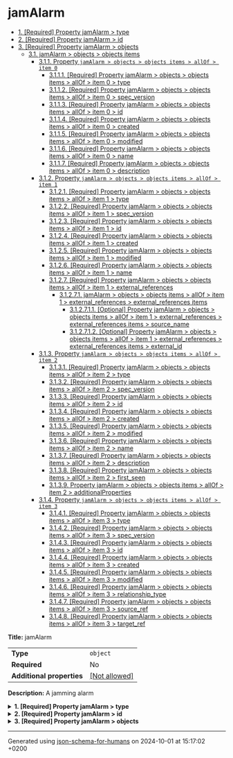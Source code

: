 # jamAlarm

- [1. [Required] Property jamAlarm > type](#type)
- [2. [Required] Property jamAlarm > id](#id)
- [3. [Required] Property jamAlarm > objects](#objects)
  - [3.1. jamAlarm > objects > objects items](#autogenerated_heading_2)
    - [3.1.1. Property `jamAlarm > objects > objects items > allOf > item 0`](#objects_items_allOf_i0)
      - [3.1.1.1. [Required] Property jamAlarm > objects > objects items > allOf > item 0 > type](#objects_items_allOf_i0_type)
      - [3.1.1.2. [Required] Property jamAlarm > objects > objects items > allOf > item 0 > spec_version](#objects_items_allOf_i0_spec_version)
      - [3.1.1.3. [Required] Property jamAlarm > objects > objects items > allOf > item 0 > id](#objects_items_allOf_i0_id)
      - [3.1.1.4. [Required] Property jamAlarm > objects > objects items > allOf > item 0 > created](#objects_items_allOf_i0_created)
      - [3.1.1.5. [Required] Property jamAlarm > objects > objects items > allOf > item 0 > modified](#objects_items_allOf_i0_modified)
      - [3.1.1.6. [Required] Property jamAlarm > objects > objects items > allOf > item 0 > name](#objects_items_allOf_i0_name)
      - [3.1.1.7. [Required] Property jamAlarm > objects > objects items > allOf > item 0 > description](#objects_items_allOf_i0_description)
    - [3.1.2. Property `jamAlarm > objects > objects items > allOf > item 1`](#objects_items_allOf_i1)
      - [3.1.2.1. [Required] Property jamAlarm > objects > objects items > allOf > item 1 > type](#objects_items_allOf_i1_type)
      - [3.1.2.2. [Required] Property jamAlarm > objects > objects items > allOf > item 1 > spec_version](#objects_items_allOf_i1_spec_version)
      - [3.1.2.3. [Required] Property jamAlarm > objects > objects items > allOf > item 1 > id](#objects_items_allOf_i1_id)
      - [3.1.2.4. [Required] Property jamAlarm > objects > objects items > allOf > item 1 > created](#objects_items_allOf_i1_created)
      - [3.1.2.5. [Required] Property jamAlarm > objects > objects items > allOf > item 1 > modified](#objects_items_allOf_i1_modified)
      - [3.1.2.6. [Required] Property jamAlarm > objects > objects items > allOf > item 1 > name](#objects_items_allOf_i1_name)
      - [3.1.2.7. [Required] Property jamAlarm > objects > objects items > allOf > item 1 > external_references](#objects_items_allOf_i1_external_references)
        - [3.1.2.7.1. jamAlarm > objects > objects items > allOf > item 1 > external_references > external_references items](#autogenerated_heading_3)
          - [3.1.2.7.1.1. [Optional] Property jamAlarm > objects > objects items > allOf > item 1 > external_references > external_references items > source_name](#objects_items_allOf_i1_external_references_items_source_name)
          - [3.1.2.7.1.2. [Optional] Property jamAlarm > objects > objects items > allOf > item 1 > external_references > external_references items > external_id](#objects_items_allOf_i1_external_references_items_external_id)
    - [3.1.3. Property `jamAlarm > objects > objects items > allOf > item 2`](#objects_items_allOf_i2)
      - [3.1.3.1. [Required] Property jamAlarm > objects > objects items > allOf > item 2 > type](#objects_items_allOf_i2_type)
      - [3.1.3.2. [Required] Property jamAlarm > objects > objects items > allOf > item 2 > spec_version](#objects_items_allOf_i2_spec_version)
      - [3.1.3.3. [Required] Property jamAlarm > objects > objects items > allOf > item 2 > id](#objects_items_allOf_i2_id)
      - [3.1.3.4. [Required] Property jamAlarm > objects > objects items > allOf > item 2 > created](#objects_items_allOf_i2_created)
      - [3.1.3.5. [Required] Property jamAlarm > objects > objects items > allOf > item 2 > modified](#objects_items_allOf_i2_modified)
      - [3.1.3.6. [Required] Property jamAlarm > objects > objects items > allOf > item 2 > name](#objects_items_allOf_i2_name)
      - [3.1.3.7. [Required] Property jamAlarm > objects > objects items > allOf > item 2 > description](#objects_items_allOf_i2_description)
      - [3.1.3.8. [Required] Property jamAlarm > objects > objects items > allOf > item 2 > first_seen](#objects_items_allOf_i2_first_seen)
      - [3.1.3.9. Property jamAlarm > objects > objects items > allOf > item 2 > additionalProperties](#objects_items_allOf_i2_additionalProperties)
    - [3.1.4. Property `jamAlarm > objects > objects items > allOf > item 3`](#objects_items_allOf_i3)
      - [3.1.4.1. [Required] Property jamAlarm > objects > objects items > allOf > item 3 > type](#objects_items_allOf_i3_type)
      - [3.1.4.2. [Required] Property jamAlarm > objects > objects items > allOf > item 3 > spec_version](#objects_items_allOf_i3_spec_version)
      - [3.1.4.3. [Required] Property jamAlarm > objects > objects items > allOf > item 3 > id](#objects_items_allOf_i3_id)
      - [3.1.4.4. [Required] Property jamAlarm > objects > objects items > allOf > item 3 > created](#objects_items_allOf_i3_created)
      - [3.1.4.5. [Required] Property jamAlarm > objects > objects items > allOf > item 3 > modified](#objects_items_allOf_i3_modified)
      - [3.1.4.6. [Required] Property jamAlarm > objects > objects items > allOf > item 3 > relationship_type](#objects_items_allOf_i3_relationship_type)
      - [3.1.4.7. [Required] Property jamAlarm > objects > objects items > allOf > item 3 > source_ref](#objects_items_allOf_i3_source_ref)
      - [3.1.4.8. [Required] Property jamAlarm > objects > objects items > allOf > item 3 > target_ref](#objects_items_allOf_i3_target_ref)

**Title:** jamAlarm

|                           |                                                         |
| ------------------------- | ------------------------------------------------------- |
| **Type**                  | `object`                                                |
| **Required**              | No                                                      |
| **Additional properties** | [[Not allowed]](# "Additional Properties not allowed.") |

**Description:** A jamming alarm

<details>
<summary>
<strong> <a name="type"></a>1. [Required] Property jamAlarm > type</strong>  

</summary>
<blockquote>

|              |          |
| ------------ | -------- |
| **Type**     | `string` |
| **Required** | Yes      |

**Description:** property extension from the request (coming from the STIX format)

</blockquote>
</details>

<details>
<summary>
<strong> <a name="id"></a>2. [Required] Property jamAlarm > id</strong>  

</summary>
<blockquote>

|              |          |
| ------------ | -------- |
| **Type**     | `string` |
| **Required** | Yes      |

| Restrictions                      |                                                                           |
| --------------------------------- | ------------------------------------------------------------------------- |
| **Must match regular expression** | ```^bundle--.*$``` [Test](https://regex101.com/?regex=%5Ebundle--.%2A%24) |

</blockquote>
</details>

<details>
<summary>
<strong> <a name="objects"></a>3. [Required] Property jamAlarm > objects</strong>  

</summary>
<blockquote>

|              |         |
| ------------ | ------- |
| **Type**     | `array` |
| **Required** | Yes     |

|                      | Array restrictions |
| -------------------- | ------------------ |
| **Min items**        | N/A                |
| **Max items**        | N/A                |
| **Items unicity**    | False              |
| **Additional items** | False              |
| **Tuple validation** | See below          |

| Each item of this array must be | Description |
| ------------------------------- | ----------- |
| [objects items](#objects_items) | -           |

### <a name="autogenerated_heading_2"></a>3.1. jamAlarm > objects > objects items

|                           |                                                                           |
| ------------------------- | ------------------------------------------------------------------------- |
| **Type**                  | `combining`                                                               |
| **Required**              | No                                                                        |
| **Additional properties** | [[Any type: allowed]](# "Additional Properties of any type are allowed.") |

<blockquote>

| All of(Requirement)               |
| --------------------------------- |
| [item 0](#objects_items_allOf_i0) |
| [item 1](#objects_items_allOf_i1) |
| [item 2](#objects_items_allOf_i2) |
| [item 3](#objects_items_allOf_i3) |

<blockquote>

#### <a name="objects_items_allOf_i0"></a>3.1.1. Property `jamAlarm > objects > objects items > allOf > item 0`

|                           |                                                         |
| ------------------------- | ------------------------------------------------------- |
| **Type**                  | `object`                                                |
| **Required**              | No                                                      |
| **Additional properties** | [[Not allowed]](# "Additional Properties not allowed.") |

<details>
<summary>
<strong> <a name="objects_items_allOf_i0_type"></a>3.1.1.1. [Required] Property jamAlarm > objects > objects items > allOf > item 0 > type</strong>  

</summary>
<blockquote>

|              |         |
| ------------ | ------- |
| **Type**     | `const` |
| **Required** | Yes     |

**Description:** property extension from the request (coming from the STIX format)

Specific value: `"identity"`

</blockquote>
</details>

<details>
<summary>
<strong> <a name="objects_items_allOf_i0_spec_version"></a>3.1.1.2. [Required] Property jamAlarm > objects > objects items > allOf > item 0 > spec_version</strong>  

</summary>
<blockquote>

|              |          |
| ------------ | -------- |
| **Type**     | `string` |
| **Required** | Yes      |

**Description:** version of the stix format

</blockquote>
</details>

<details>
<summary>
<strong> <a name="objects_items_allOf_i0_id"></a>3.1.1.3. [Required] Property jamAlarm > objects > objects items > allOf > item 0 > id</strong>  

</summary>
<blockquote>

|              |          |
| ------------ | -------- |
| **Type**     | `string` |
| **Required** | Yes      |

| Restrictions                      |                                                                               |
| --------------------------------- | ----------------------------------------------------------------------------- |
| **Must match regular expression** | ```^identity--.*$``` [Test](https://regex101.com/?regex=%5Eidentity--.%2A%24) |

</blockquote>
</details>

<details>
<summary>
<strong> <a name="objects_items_allOf_i0_created"></a>3.1.1.4. [Required] Property jamAlarm > objects > objects items > allOf > item 0 > created</strong>  

</summary>
<blockquote>

|              |             |
| ------------ | ----------- |
| **Type**     | `string`    |
| **Required** | Yes         |
| **Format**   | `date-time` |

**Description:** timestamp of the creation in ISO-8601 (UTC)

</blockquote>
</details>

<details>
<summary>
<strong> <a name="objects_items_allOf_i0_modified"></a>3.1.1.5. [Required] Property jamAlarm > objects > objects items > allOf > item 0 > modified</strong>  

</summary>
<blockquote>

|              |             |
| ------------ | ----------- |
| **Type**     | `string`    |
| **Required** | Yes         |
| **Format**   | `date-time` |

**Description:** timestamp of the modification in ISO-8601 (UTC)

</blockquote>
</details>

<details>
<summary>
<strong> <a name="objects_items_allOf_i0_name"></a>3.1.1.6. [Required] Property jamAlarm > objects > objects items > allOf > item 0 > name</strong>  

</summary>
<blockquote>

|              |         |
| ------------ | ------- |
| **Type**     | `const` |
| **Required** | Yes     |

Specific value: `"Audit Box SELFY Solution"`

</blockquote>
</details>

<details>
<summary>
<strong> <a name="objects_items_allOf_i0_description"></a>3.1.1.7. [Required] Property jamAlarm > objects > objects items > allOf > item 0 > description</strong>  

</summary>
<blockquote>

|              |          |
| ------------ | -------- |
| **Type**     | `string` |
| **Required** | Yes      |

</blockquote>
</details>

</blockquote>
<blockquote>

#### <a name="objects_items_allOf_i1"></a>3.1.2. Property `jamAlarm > objects > objects items > allOf > item 1`

|                           |                                                         |
| ------------------------- | ------------------------------------------------------- |
| **Type**                  | `object`                                                |
| **Required**              | No                                                      |
| **Additional properties** | [[Not allowed]](# "Additional Properties not allowed.") |

<details>
<summary>
<strong> <a name="objects_items_allOf_i1_type"></a>3.1.2.1. [Required] Property jamAlarm > objects > objects items > allOf > item 1 > type</strong>  

</summary>
<blockquote>

|              |         |
| ------------ | ------- |
| **Type**     | `const` |
| **Required** | Yes     |

**Description:** property extension from the request (coming from the STIX format)

Specific value: `"attack-pattern"`

</blockquote>
</details>

<details>
<summary>
<strong> <a name="objects_items_allOf_i1_spec_version"></a>3.1.2.2. [Required] Property jamAlarm > objects > objects items > allOf > item 1 > spec_version</strong>  

</summary>
<blockquote>

|              |          |
| ------------ | -------- |
| **Type**     | `string` |
| **Required** | Yes      |

**Description:** version of the stix format

</blockquote>
</details>

<details>
<summary>
<strong> <a name="objects_items_allOf_i1_id"></a>3.1.2.3. [Required] Property jamAlarm > objects > objects items > allOf > item 1 > id</strong>  

</summary>
<blockquote>

|              |          |
| ------------ | -------- |
| **Type**     | `string` |
| **Required** | Yes      |

| Restrictions                      |                                                                                           |
| --------------------------------- | ----------------------------------------------------------------------------------------- |
| **Must match regular expression** | ```^attack-pattern--.*$``` [Test](https://regex101.com/?regex=%5Eattack-pattern--.%2A%24) |

</blockquote>
</details>

<details>
<summary>
<strong> <a name="objects_items_allOf_i1_created"></a>3.1.2.4. [Required] Property jamAlarm > objects > objects items > allOf > item 1 > created</strong>  

</summary>
<blockquote>

|              |             |
| ------------ | ----------- |
| **Type**     | `string`    |
| **Required** | Yes         |
| **Format**   | `date-time` |

**Description:** timestamp of the creation in ISO-8601 (UTC)

</blockquote>
</details>

<details>
<summary>
<strong> <a name="objects_items_allOf_i1_modified"></a>3.1.2.5. [Required] Property jamAlarm > objects > objects items > allOf > item 1 > modified</strong>  

</summary>
<blockquote>

|              |             |
| ------------ | ----------- |
| **Type**     | `string`    |
| **Required** | Yes         |
| **Format**   | `date-time` |

**Description:** timestamp of the modification in ISO-8601 (UTC)

</blockquote>
</details>

<details>
<summary>
<strong> <a name="objects_items_allOf_i1_name"></a>3.1.2.6. [Required] Property jamAlarm > objects > objects items > allOf > item 1 > name</strong>  

</summary>
<blockquote>

|              |         |
| ------------ | ------- |
| **Type**     | `const` |
| **Required** | Yes     |

Specific value: `"Jamming"`

</blockquote>
</details>

<details>
<summary>
<strong> <a name="objects_items_allOf_i1_external_references"></a>3.1.2.7. [Required] Property jamAlarm > objects > objects items > allOf > item 1 > external_references</strong>  

</summary>
<blockquote>

|              |                   |
| ------------ | ----------------- |
| **Type**     | `array of object` |
| **Required** | Yes               |

|                      | Array restrictions |
| -------------------- | ------------------ |
| **Min items**        | N/A                |
| **Max items**        | N/A                |
| **Items unicity**    | False              |
| **Additional items** | False              |
| **Tuple validation** | See below          |

| Each item of this array must be                                                | Description |
| ------------------------------------------------------------------------------ | ----------- |
| [external_references items](#objects_items_allOf_i1_external_references_items) | -           |

###### <a name="autogenerated_heading_3"></a>3.1.2.7.1. jamAlarm > objects > objects items > allOf > item 1 > external_references > external_references items

|                           |                                                                           |
| ------------------------- | ------------------------------------------------------------------------- |
| **Type**                  | `object`                                                                  |
| **Required**              | No                                                                        |
| **Additional properties** | [[Any type: allowed]](# "Additional Properties of any type are allowed.") |

<details>
<summary>
<strong> <a name="objects_items_allOf_i1_external_references_items_source_name"></a>3.1.2.7.1.1. [Optional] Property jamAlarm > objects > objects items > allOf > item 1 > external_references > external_references items > source_name</strong>  

</summary>
<blockquote>

|              |          |
| ------------ | -------- |
| **Type**     | `string` |
| **Required** | No       |

**Description:** Name of the source

</blockquote>
</details>

<details>
<summary>
<strong> <a name="objects_items_allOf_i1_external_references_items_external_id"></a>3.1.2.7.1.2. [Optional] Property jamAlarm > objects > objects items > allOf > item 1 > external_references > external_references items > external_id</strong>  

</summary>
<blockquote>

|              |          |
| ------------ | -------- |
| **Type**     | `string` |
| **Required** | No       |

</blockquote>
</details>

</blockquote>
</details>

</blockquote>
<blockquote>

#### <a name="objects_items_allOf_i2"></a>3.1.3. Property `jamAlarm > objects > objects items > allOf > item 2`

|                           |                                                                                                                                  |
| ------------------------- | -------------------------------------------------------------------------------------------------------------------------------- |
| **Type**                  | `object`                                                                                                                         |
| **Required**              | No                                                                                                                               |
| **Additional properties** | [[Should-conform]](#objects_items_allOf_i2_additionalProperties "Each additional property must conform to the following schema") |

<details>
<summary>
<strong> <a name="objects_items_allOf_i2_type"></a>3.1.3.1. [Required] Property jamAlarm > objects > objects items > allOf > item 2 > type</strong>  

</summary>
<blockquote>

|              |         |
| ------------ | ------- |
| **Type**     | `const` |
| **Required** | Yes     |

**Description:** property extension from the request (coming from the STIX format)

Specific value: `"intrusion-set"`

</blockquote>
</details>

<details>
<summary>
<strong> <a name="objects_items_allOf_i2_spec_version"></a>3.1.3.2. [Required] Property jamAlarm > objects > objects items > allOf > item 2 > spec_version</strong>  

</summary>
<blockquote>

|              |          |
| ------------ | -------- |
| **Type**     | `string` |
| **Required** | Yes      |

**Description:** version of the stix format

</blockquote>
</details>

<details>
<summary>
<strong> <a name="objects_items_allOf_i2_id"></a>3.1.3.3. [Required] Property jamAlarm > objects > objects items > allOf > item 2 > id</strong>  

</summary>
<blockquote>

|              |          |
| ------------ | -------- |
| **Type**     | `string` |
| **Required** | Yes      |

| Restrictions                      |                                                                                         |
| --------------------------------- | --------------------------------------------------------------------------------------- |
| **Must match regular expression** | ```^intrusion-set--.*$``` [Test](https://regex101.com/?regex=%5Eintrusion-set--.%2A%24) |

</blockquote>
</details>

<details>
<summary>
<strong> <a name="objects_items_allOf_i2_created"></a>3.1.3.4. [Required] Property jamAlarm > objects > objects items > allOf > item 2 > created</strong>  

</summary>
<blockquote>

|              |             |
| ------------ | ----------- |
| **Type**     | `string`    |
| **Required** | Yes         |
| **Format**   | `date-time` |

**Description:** timestamp of the creation in ISO-8601 (UTC)

</blockquote>
</details>

<details>
<summary>
<strong> <a name="objects_items_allOf_i2_modified"></a>3.1.3.5. [Required] Property jamAlarm > objects > objects items > allOf > item 2 > modified</strong>  

</summary>
<blockquote>

|              |             |
| ------------ | ----------- |
| **Type**     | `string`    |
| **Required** | Yes         |
| **Format**   | `date-time` |

**Description:** timestamp of the modification in ISO-8601 (UTC)

</blockquote>
</details>

<details>
<summary>
<strong> <a name="objects_items_allOf_i2_name"></a>3.1.3.6. [Required] Property jamAlarm > objects > objects items > allOf > item 2 > name</strong>  

</summary>
<blockquote>

|              |         |
| ------------ | ------- |
| **Type**     | `const` |
| **Required** | Yes     |

Specific value: `"Jamming"`

</blockquote>
</details>

<details>
<summary>
<strong> <a name="objects_items_allOf_i2_description"></a>3.1.3.7. [Required] Property jamAlarm > objects > objects items > allOf > item 2 > description</strong>  

</summary>
<blockquote>

|              |         |
| ------------ | ------- |
| **Type**     | `const` |
| **Required** | Yes     |

Specific value: `"Jamming situation detected near the Audit Box"`

</blockquote>
</details>

<details>
<summary>
<strong> <a name="objects_items_allOf_i2_first_seen"></a>3.1.3.8. [Required] Property jamAlarm > objects > objects items > allOf > item 2 > first_seen</strong>  

</summary>
<blockquote>

|              |             |
| ------------ | ----------- |
| **Type**     | `string`    |
| **Required** | Yes         |
| **Format**   | `date-time` |

**Description:** timestamp in ISO-8601 (UTC)

</blockquote>
</details>

<details>
<summary>
<strong> <a name="objects_items_allOf_i2_additionalProperties"></a>3.1.3.9. Property jamAlarm > objects > objects items > allOf > item 2 > additionalProperties</strong>  

</summary>
<blockquote>

|                           |                                                                           |
| ------------------------- | ------------------------------------------------------------------------- |
| **Type**                  | `object`                                                                  |
| **Required**              | No                                                                        |
| **Additional properties** | [[Any type: allowed]](# "Additional Properties of any type are allowed.") |

</blockquote>
</details>

</blockquote>
<blockquote>

#### <a name="objects_items_allOf_i3"></a>3.1.4. Property `jamAlarm > objects > objects items > allOf > item 3`

|                           |                                                         |
| ------------------------- | ------------------------------------------------------- |
| **Type**                  | `object`                                                |
| **Required**              | No                                                      |
| **Additional properties** | [[Not allowed]](# "Additional Properties not allowed.") |

<details>
<summary>
<strong> <a name="objects_items_allOf_i3_type"></a>3.1.4.1. [Required] Property jamAlarm > objects > objects items > allOf > item 3 > type</strong>  

</summary>
<blockquote>

|              |         |
| ------------ | ------- |
| **Type**     | `const` |
| **Required** | Yes     |

**Description:** property extension from the request (coming from the STIX format)

Specific value: `"relationship"`

</blockquote>
</details>

<details>
<summary>
<strong> <a name="objects_items_allOf_i3_spec_version"></a>3.1.4.2. [Required] Property jamAlarm > objects > objects items > allOf > item 3 > spec_version</strong>  

</summary>
<blockquote>

|              |          |
| ------------ | -------- |
| **Type**     | `string` |
| **Required** | Yes      |

**Description:** version of the stix format

</blockquote>
</details>

<details>
<summary>
<strong> <a name="objects_items_allOf_i3_id"></a>3.1.4.3. [Required] Property jamAlarm > objects > objects items > allOf > item 3 > id</strong>  

</summary>
<blockquote>

|              |          |
| ------------ | -------- |
| **Type**     | `string` |
| **Required** | Yes      |

| Restrictions                      |                                                                                       |
| --------------------------------- | ------------------------------------------------------------------------------------- |
| **Must match regular expression** | ```^relationship--.*$``` [Test](https://regex101.com/?regex=%5Erelationship--.%2A%24) |

</blockquote>
</details>

<details>
<summary>
<strong> <a name="objects_items_allOf_i3_created"></a>3.1.4.4. [Required] Property jamAlarm > objects > objects items > allOf > item 3 > created</strong>  

</summary>
<blockquote>

|              |             |
| ------------ | ----------- |
| **Type**     | `string`    |
| **Required** | Yes         |
| **Format**   | `date-time` |

**Description:** timestamp of the creation in ISO-8601 (UTC)

</blockquote>
</details>

<details>
<summary>
<strong> <a name="objects_items_allOf_i3_modified"></a>3.1.4.5. [Required] Property jamAlarm > objects > objects items > allOf > item 3 > modified</strong>  

</summary>
<blockquote>

|              |             |
| ------------ | ----------- |
| **Type**     | `string`    |
| **Required** | Yes         |
| **Format**   | `date-time` |

**Description:** timestamp of the modification in ISO-8601 (UTC)

</blockquote>
</details>

<details>
<summary>
<strong> <a name="objects_items_allOf_i3_relationship_type"></a>3.1.4.6. [Required] Property jamAlarm > objects > objects items > allOf > item 3 > relationship_type</strong>  

</summary>
<blockquote>

|              |          |
| ------------ | -------- |
| **Type**     | `string` |
| **Required** | Yes      |

**Description:** relationship type of the deviation

</blockquote>
</details>

<details>
<summary>
<strong> <a name="objects_items_allOf_i3_source_ref"></a>3.1.4.7. [Required] Property jamAlarm > objects > objects items > allOf > item 3 > source_ref</strong>  

</summary>
<blockquote>

|              |          |
| ------------ | -------- |
| **Type**     | `string` |
| **Required** | Yes      |

**Description:** reference to the source indicator

| Restrictions                      |                                                                                 |
| --------------------------------- | ------------------------------------------------------------------------------- |
| **Must match regular expression** | ```^indicator--.*$``` [Test](https://regex101.com/?regex=%5Eindicator--.%2A%24) |

</blockquote>
</details>

<details>
<summary>
<strong> <a name="objects_items_allOf_i3_target_ref"></a>3.1.4.8. [Required] Property jamAlarm > objects > objects items > allOf > item 3 > target_ref</strong>  

</summary>
<blockquote>

|              |          |
| ------------ | -------- |
| **Type**     | `string` |
| **Required** | Yes      |

**Description:** reference to the target indicator

| Restrictions                      |                                                                                 |
| --------------------------------- | ------------------------------------------------------------------------------- |
| **Must match regular expression** | ```^indicator--.*$``` [Test](https://regex101.com/?regex=%5Eindicator--.%2A%24) |

</blockquote>
</details>

</blockquote>

</blockquote>

</blockquote>
</details>

----------------------------------------------------------------------------------------------------------------------------
Generated using [json-schema-for-humans](https://github.com/coveooss/json-schema-for-humans) on 2024-10-01 at 15:17:02 +0200